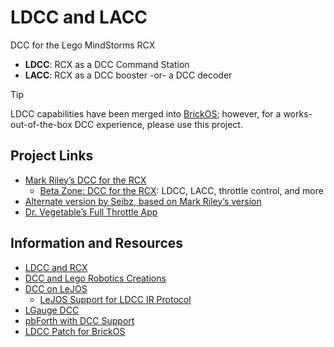 # LDCC and LACC
 DCC for the Lego MindStorms RCX
 * **LDCC**: RCX as a DCC Command Station
 * **LACC**: RCX as a DCC booster -or- a DCC decoder

> [!TIP]
> LDCC capabilities have been merged into [BrickOS](https://github.com/BrickBot/brickOS-bibo);
> however, for a works-out-of-the-box DCC experience, please use this project.

Project Links
-------------
* [Mark Riley’s DCC for the RCX](https://web.archive.org/web/20151002092624/http://home.surewest.net/markril/lego/dcc/)
  + [Beta Zone: DCC for the RCX](https://web.archive.org/web/20120717071055/http://home.surewest.net/markril/lego/dcc/beta.html): LDCC, LACC, throttle control, and more
* [Alternate version by Seibz, based on Mark Riley’s version](https://web.archive.org/web/20240909221332/https://seibz.seibeltechnology.com/LegoProjects/LDCC/)
* [Dr. Vegetable’s Full Throttle App](http://www.drvegetable.com/download_throttle.html)

Information and Resources
-------------------------
* [LDCC and RCX](http://news.lugnet.com/org/us/indylug/?n=618)
* [DCC and Lego Robotics Creations](http://folk.uio.no/thomasw/robotics/creations.html)
* [DCC on LeJOS](http://news.lugnet.com/robotics/rcx/legos/?n=3959)
   + [LeJOS Support for LDCC IR Protocol](http://news.lugnet.com/robotics/rcx/java/?n=259&t=i&v=a)
* [LGauge DCC](http://www.lgauge.com/trains/dcc/dcc.htm)
* [pbForth with DCC Support](http://news.lugnet.com/robotics/rcx/?n=2297)
* [LDCC Patch for BrickOS](http://news.lugnet.com/org/ca/rtltoronto/?n=14996)
